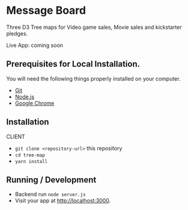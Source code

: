 # Message Board

Three D3 Tree maps for Video game sales, Movie sales and kickstarter pledges.

Live App: coming soon

## Prerequisites for Local Installation.

You will need the following things properly installed on your computer.

-   [Git](https://git-scm.com/)
-   [Node.js](https://nodejs.org/)
-   [Google Chrome](https://google.com/chrome/)

## Installation

CLIENT

-   `git clone <repository-url>` this repository
-   `cd tree-map`
-   `yarn install`

## Running / Development

-   Backend run `node server.js`
-   Visit your app at <http://localhost:3000>.
